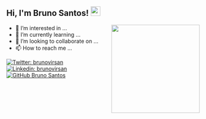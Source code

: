 <h2> Hi, I'm Bruno Santos! <img class="slick-slide" src="https://media3.giphy.com/media/KzJkzjggfGN5Py6nkT/giphy.gif?cid=ecf05e478zddwn4auhpy0he00dek33a6ei3wpzie8lecayzv&rid=giphy.gif" width="25"></h2>
  <img align='right' src="https://media.giphy.com/media/ieyl9zmCjO4b4t6qoY/giphy.gif" width="230">

- 👀 I’m interested in ...
- 🌱 I’m currently learning ...
- 💞️ I’m looking to collaborate on ...
- 📫 How to reach me ...
  
[![Twitter: brunovirsan](https://img.shields.io/twitter/follow/ThaiiBraga?style=social)](https://twitter.com/brunovirsan)
[![Linkedin: brunovirsan](https://img.shields.io/badge/-thaianebraga-blue?style=flat-square&logo=Linkedin&logoColor=white&link=https://www.linkedin.com/in/brunovirsan/)](https://www.linkedin.com/in/brunovirsan/)
[![GitHub Bruno Santos](https://img.shields.io/github/followers/thaiane?label=follow&style=social)](https://github.com/brunovirsan)

<!---
brunovirsan/brunovirsan is a ✨ special ✨ repository because its `README.md` (this file) appears on your GitHub profile.
You can click the Preview link to take a look at your changes.
--->
